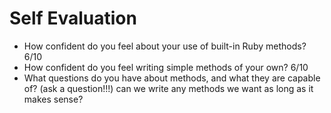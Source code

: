 # Self Evaluation

- How confident do you feel about your use of built-in Ruby methods? 6/10
- How confident do you feel writing simple methods of your own? 6/10
- What questions do you have about methods, and what they are capable of? (ask a question!!!) can we write any methods we want as long as it makes sense?
